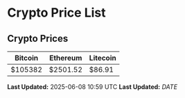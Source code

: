 # Crypto Price List

## Crypto Prices
| Bitcoin | Ethereum | Litecoin |
| ------- | -------- | -------- |
| $105382 | $2501.52 | $86.91 |
**Last Updated:** 2025-06-08 10:59 UTC
**Last Updated:** $DATE$
